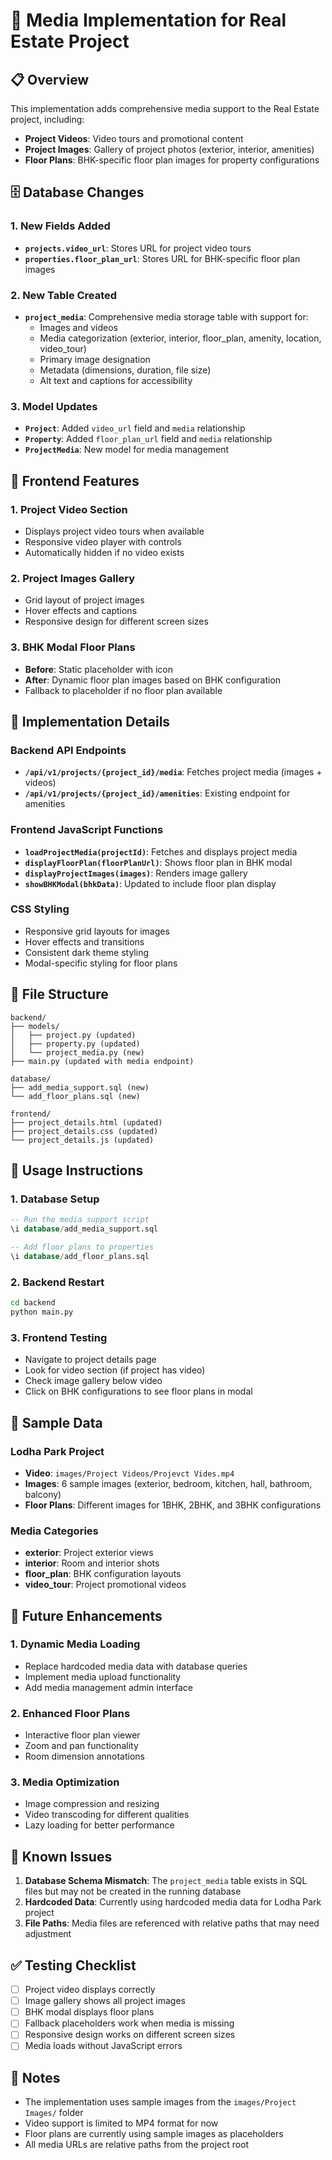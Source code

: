 # 🎥 Media Implementation for Real Estate Project

## 📋 Overview
This implementation adds comprehensive media support to the Real Estate project, including:
- **Project Videos**: Video tours and promotional content
- **Project Images**: Gallery of project photos (exterior, interior, amenities)
- **Floor Plans**: BHK-specific floor plan images for property configurations

## 🗄️ Database Changes

### 1. New Fields Added
- **`projects.video_url`**: Stores URL for project video tours
- **`properties.floor_plan_url`**: Stores URL for BHK-specific floor plan images

### 2. New Table Created
- **`project_media`**: Comprehensive media storage table with support for:
  - Images and videos
  - Media categorization (exterior, interior, floor_plan, amenity, location, video_tour)
  - Primary image designation
  - Metadata (dimensions, duration, file size)
  - Alt text and captions for accessibility

### 3. Model Updates
- **`Project`**: Added `video_url` field and `media` relationship
- **`Property`**: Added `floor_plan_url` field and `media` relationship
- **`ProjectMedia`**: New model for media management

## 🎯 Frontend Features

### 1. Project Video Section
- Displays project video tours when available
- Responsive video player with controls
- Automatically hidden if no video exists

### 2. Project Images Gallery
- Grid layout of project images
- Hover effects and captions
- Responsive design for different screen sizes

### 3. BHK Modal Floor Plans
- **Before**: Static placeholder with icon
- **After**: Dynamic floor plan images based on BHK configuration
- Fallback to placeholder if no floor plan available

## 🔧 Implementation Details

### Backend API Endpoints
- **`/api/v1/projects/{project_id}/media`**: Fetches project media (images + videos)
- **`/api/v1/projects/{project_id}/amenities`**: Existing endpoint for amenities

### Frontend JavaScript Functions
- **`loadProjectMedia(projectId)`**: Fetches and displays project media
- **`displayFloorPlan(floorPlanUrl)`**: Shows floor plan in BHK modal
- **`displayProjectImages(images)`**: Renders image gallery
- **`showBHKModal(bhkData)`**: Updated to include floor plan display

### CSS Styling
- Responsive grid layouts for images
- Hover effects and transitions
- Consistent dark theme styling
- Modal-specific styling for floor plans

## 📁 File Structure

```
backend/
├── models/
│   ├── project.py (updated)
│   ├── property.py (updated)
│   └── project_media.py (new)
├── main.py (updated with media endpoint)

database/
├── add_media_support.sql (new)
└── add_floor_plans.sql (new)

frontend/
├── project_details.html (updated)
├── project_details.css (updated)
└── project_details.js (updated)
```

## 🚀 Usage Instructions

### 1. Database Setup
```sql
-- Run the media support script
\i database/add_media_support.sql

-- Add floor plans to properties
\i database/add_floor_plans.sql
```

### 2. Backend Restart
```bash
cd backend
python main.py
```

### 3. Frontend Testing
- Navigate to project details page
- Look for video section (if project has video)
- Check image gallery below video
- Click on BHK configurations to see floor plans in modal

## 🎨 Sample Data

### Lodha Park Project
- **Video**: `images/Project Videos/Projevct Vides.mp4`
- **Images**: 6 sample images (exterior, bedroom, kitchen, hall, bathroom, balcony)
- **Floor Plans**: Different images for 1BHK, 2BHK, and 3BHK configurations

### Media Categories
- **exterior**: Project exterior views
- **interior**: Room and interior shots
- **floor_plan**: BHK configuration layouts
- **video_tour**: Project promotional videos

## 🔮 Future Enhancements

### 1. Dynamic Media Loading
- Replace hardcoded media data with database queries
- Implement media upload functionality
- Add media management admin interface

### 2. Enhanced Floor Plans
- Interactive floor plan viewer
- Zoom and pan functionality
- Room dimension annotations

### 3. Media Optimization
- Image compression and resizing
- Video transcoding for different qualities
- Lazy loading for better performance

## 🐛 Known Issues

1. **Database Schema Mismatch**: The `project_media` table exists in SQL files but may not be created in the running database
2. **Hardcoded Data**: Currently using hardcoded media data for Lodha Park project
3. **File Paths**: Media files are referenced with relative paths that may need adjustment

## ✅ Testing Checklist

- [ ] Project video displays correctly
- [ ] Image gallery shows all project images
- [ ] BHK modal displays floor plans
- [ ] Fallback placeholders work when media is missing
- [ ] Responsive design works on different screen sizes
- [ ] Media loads without JavaScript errors

## 📝 Notes

- The implementation uses sample images from the `images/Project Images/` folder
- Video support is limited to MP4 format for now
- Floor plans are currently using sample images as placeholders
- All media URLs are relative paths from the project root
